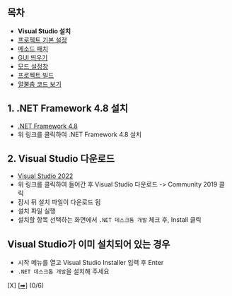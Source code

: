 ## 목차
 - **Visual Studio 설치**
 - [프로젝트 기본 설정](https://github.com/najoan125/ADOFAI-Mod-Development-Guide/blob/main/ModdingGuide/dev1.md)
 - [메소드 패치](https://github.com/najoan125/ADOFAI-Mod-Development-Guide/blob/main/ModdingGuide/dev2.md)
 - [GUI 띄우기](https://github.com/najoan125/ADOFAI-Mod-Development-Guide/blob/main/ModdingGuide/dev3.md)
 - [모드 설정창](https://github.com/najoan125/ADOFAI-Mod-Development-Guide/blob/main/ModdingGuide/dev4.md)
 - [프로젝트 빌드](https://github.com/najoan125/ADOFAI-Mod-Development-Guide/blob/main/ModdingGuide/dev5.md)
 - [얼불춤 코드 보기](https://github.com/najoan125/ADOFAI-Mod-Development-Guide/blob/main/ModdingGuide/dev6.md)

## 1. .NET Framework 4.8 설치
 - [.NET Framework 4.8](https://go.microsoft.com/fwlink/?linkid=2088517)
 - 위 링크를 클릭하여 .NET Framework 4.8 설치

## 2. Visual Studio 다운로드
 - [Visual Studio 2022](https://visualstudio.microsoft.com/ko/vs/)
 - 위 링크를 클릭하여 들어간 후 Visual Studio 다운로드 -> Community 2019 클릭
 - 잠시 뒤 설치 파일이 다운로드 됨
 - 설치 파일 실행
 - 설치할 항목 선택하는 화면에서 `.NET 데스크톰 개발` 체크 후, Install 클릭
 
 ## Visual Studio가 이미 설치되어 있는 경우
  - 시작 메뉴를 열고 Visual Studio Installer 입력 후 Enter
  - `.NET 데스크톱 개발`을 설치해 주세요

[X] [[➡]](https://github.com/najoan125/ADOFAI-Mod-Development-Guide/blob/main/ModdingGuide/dev1.md) (0/6)
